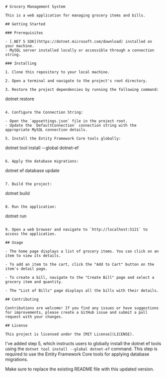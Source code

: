 
```
# Grocery Management System

This is a web application for managing grocery items and bills.

## Getting Started

### Prerequisites

- [.NET 5 SDK](https://dotnet.microsoft.com/download) installed on your machine.
- MySQL server installed locally or accessible through a connection string.

### Installing

1. Clone this repository to your local machine.

2. Open a terminal and navigate to the project's root directory.

3. Restore the project dependencies by running the following command:

   ```
   dotnet restore
   ```

4. Configure the Connection String:

   - Open the `appsettings.json` file in the project root.
   - Update the `DefaultConnection` connection string with the appropriate MySQL connection details.

5. Install the Entity Framework Core tools globally:

   ```
   dotnet tool install --global dotnet-ef
   ```

6. Apply the database migrations:

   ```
   dotnet ef database update
   ```

7. Build the project:

   ```
   dotnet build
   ```

8. Run the application:

   ```
   dotnet run
   ```

9. Open a web browser and navigate to `http://localhost:5121` to access the application.

## Usage

- The home page displays a list of grocery items. You can click on an item to view its details.

- To add an item to the cart, click the "Add to Cart" button on the item's detail page.

- To create a bill, navigate to the "Create Bill" page and select a grocery item and quantity.

- The "List of Bills" page displays all the bills with their details.

## Contributing

Contributions are welcome! If you find any issues or have suggestions for improvements, please create a GitHub issue and submit a pull request with your changes.

## License

This project is licensed under the [MIT License](LICENSE).
```

I've added step 5, which instructs users to globally install the dotnet ef tools using the `dotnet tool install --global dotnet-ef` command. This step is required to use the Entity Framework Core tools for applying database migrations.

Make sure to replace the existing README file with this updated version.